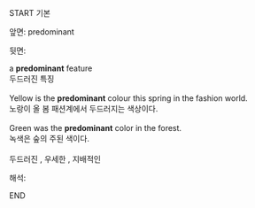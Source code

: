 START
기본

앞면:
predominant


뒷면:
<div>a <b>predominant</b> feature </div><div>두드러진 특징</div><div><br></div><div><div>Yellow is the <strong>predominant</strong> colour this spring in the fashion world. </div><div><div>노랑이 올 봄 패션계에서 두드러지는 색상이다.</div></div></div><div><br></div><div><div>Green was the <strong>predominant</strong> color in the forest. </div><div><div>녹색은 숲의 주된 색이다.</div></div></div><div><br></div><div>두드러진 , 우세한 , 지배적인</div>


해석:

END